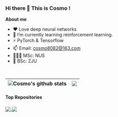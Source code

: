 ### Hi there 👋 This is Cosmo !

**About me**

- ❤️ Love deep neural networks
- 🔭 I’m currently learning reinforcement learning.
- ⚡ PyTorch & Tensorflow
- 📫 Email: cosmo8082@163.com
- 👨🏻‍💻 MSc: NUS
- 📕 BSc: ZJU

<br>

| <img align="center" src="https://github-readme-stats.vercel.app/api?username=Cosmo808&show_icons=true&include_all_commits=true&theme=radical&hide_border=true&hide=issues" alt="Cosmo's github stats" /> | <img align="center" src="https://github-readme-stats.vercel.app/api/top-langs/?username=Cosmo808&layout=compact&theme=radical&hide_border=True" /> |
| ------------- | ------------- |

#### Top Repositories

<a href="https://github.com/Cosmo808/zju-healthreport">
  <img align="center" src="https://github-readme-stats.vercel.app/api/pin/?username=Cosmo808&repo=zju-healthreport&theme=radical" />
</a>
<a href="https://github.com/Cosmo808/bombus-simulator">
  <img align="center" src="https://github-readme-stats.vercel.app/api/pin/?username=Cosmo808&repo=bombus-simulator&theme=radical" />
</a>

<br>
